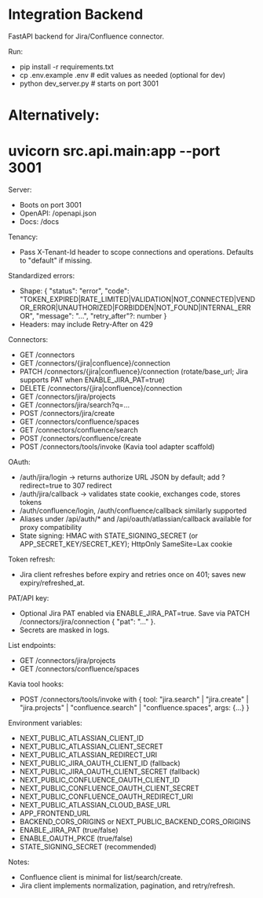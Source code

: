 # Integration Backend

FastAPI backend for Jira/Confluence connector.

Run:
- pip install -r requirements.txt
- cp .env.example .env  # edit values as needed (optional for dev)
- python dev_server.py   # starts on port 3001
# Alternatively:
# uvicorn src.api.main:app --port 3001

Server:
- Boots on port 3001
- OpenAPI: /openapi.json
- Docs: /docs

Tenancy:
- Pass X-Tenant-Id header to scope connections and operations. Defaults to "default" if missing.

Standardized errors:
- Shape: { "status": "error", "code": "TOKEN_EXPIRED|RATE_LIMITED|VALIDATION|NOT_CONNECTED|VENDOR_ERROR|UNAUTHORIZED|FORBIDDEN|NOT_FOUND|INTERNAL_ERROR", "message": "...", "retry_after"?: number }
- Headers: may include Retry-After on 429

Connectors:
- GET  /connectors
- GET  /connectors/{jira|confluence}/connection
- PATCH /connectors/{jira|confluence}/connection  (rotate/base_url; Jira supports PAT when ENABLE_JIRA_PAT=true)
- DELETE /connectors/{jira|confluence}/connection
- GET  /connectors/jira/projects
- GET  /connectors/jira/search?q=...
- POST /connectors/jira/create
- GET  /connectors/confluence/spaces
- GET  /connectors/confluence/search
- POST /connectors/confluence/create
- POST /connectors/tools/invoke   (Kavia tool adapter scaffold)

OAuth:
- /auth/jira/login -> returns authorize URL JSON by default; add ?redirect=true to 307 redirect
- /auth/jira/callback -> validates state cookie, exchanges code, stores tokens
- /auth/confluence/login, /auth/confluence/callback similarly supported
- Aliases under /api/auth/* and /api/oauth/atlassian/callback available for proxy compatibility
- State signing: HMAC with STATE_SIGNING_SECRET (or APP_SECRET_KEY/SECRET_KEY); HttpOnly SameSite=Lax cookie

Token refresh:
- Jira client refreshes before expiry and retries once on 401; saves new expiry/refreshed_at.

PAT/API key:
- Optional Jira PAT enabled via ENABLE_JIRA_PAT=true. Save via PATCH /connectors/jira/connection { "pat": "..." }.
- Secrets are masked in logs.

List endpoints:
- GET /connectors/jira/projects
- GET /connectors/confluence/spaces

Kavia tool hooks:
- POST /connectors/tools/invoke with { tool: "jira.search" | "jira.create" | "jira.projects" | "confluence.search" | "confluence.spaces", args: {...} }

Environment variables:
- NEXT_PUBLIC_ATLASSIAN_CLIENT_ID
- NEXT_PUBLIC_ATLASSIAN_CLIENT_SECRET
- NEXT_PUBLIC_ATLASSIAN_REDIRECT_URI
- NEXT_PUBLIC_JIRA_OAUTH_CLIENT_ID (fallback)
- NEXT_PUBLIC_JIRA_OAUTH_CLIENT_SECRET (fallback)
- NEXT_PUBLIC_CONFLUENCE_OAUTH_CLIENT_ID
- NEXT_PUBLIC_CONFLUENCE_OAUTH_CLIENT_SECRET
- NEXT_PUBLIC_CONFLUENCE_OAUTH_REDIRECT_URI
- NEXT_PUBLIC_ATLASSIAN_CLOUD_BASE_URL
- APP_FRONTEND_URL
- BACKEND_CORS_ORIGINS or NEXT_PUBLIC_BACKEND_CORS_ORIGINS
- ENABLE_JIRA_PAT (true/false)
- ENABLE_OAUTH_PKCE (true/false)
- STATE_SIGNING_SECRET (recommended)

Notes:
- Confluence client is minimal for list/search/create.
- Jira client implements normalization, pagination, and retry/refresh.
